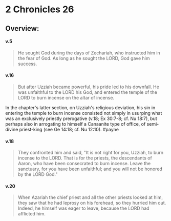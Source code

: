 # 2 Chronicles 26

## Overview:


#### v.5
>He sought God during the days of Zechariah, who instructed him in the fear of God. As long as he sought the LORD, God gave him success.

#### v.16
>But after Uzziah became powerful, his pride led to his downfall. He was unfaithful to the LORD his God, and entered the temple of the LORD to burn incense on the altar of incense.

In the chapter's latter section, on Uzziah's religious deviation, his sin in entering the temple to burn incense consisted not simply in usurping what was an exclusively priestly prerogative (v.18; Ex 30:7-8; cf. Nu 18:7), but perhaps also in arrogating to himself a Canaanite type of office, of semi-divine priest-king (see Ge 14:18; cf. Nu 12:10).
#payne 

#### v.18
>They confronted him and said, "It is not right for you, Uzziah, to burn incense to the LORD. That is for the priests, the descendants of Aaron, who have been consecrated to burn incense. Leave the sanctuary, for you have been unfaithful; and you will not be honored by the LORD God."

#### v.20
>When Azariah the chief priest and all the other priests looked at him, they saw that he had leprosy on his forehead, so they hurried him out. Indeed, he himself was eager to leave, because the LORD had afflicted him.






